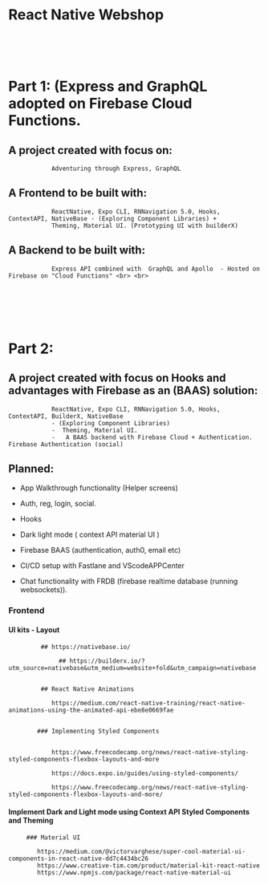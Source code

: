 # React Native Webshop

&nbsp;
&nbsp;
&nbsp;
&nbsp;    
&nbsp;
&nbsp;
&nbsp;
&nbsp;
&nbsp;
&nbsp;
&nbsp;
&nbsp;    
&nbsp;
&nbsp;
&nbsp;
&nbsp;

# Part 1: (Express and GraphQL adopted on Firebase Cloud Functions.


## A project created with focus on: 

                Adventuring through Express, GraphQL
               
##  A Frontend to be built with: 

                ReactNative, Expo CLI, RNNavigation 5.0, Hooks, ContextAPI, NativeBase - (Exploring Component Libraries) +
                Theming, Material UI. (Prototyping UI with builderX)

## A Backend to be built with: 

                Express API combined with  GraphQL and Apollo  - Hosted on Firebase on "Cloud Functions" <br> <br>


&nbsp;
&nbsp;
&nbsp;
&nbsp;    
&nbsp;
&nbsp;
&nbsp;
&nbsp;
&nbsp;
&nbsp;
&nbsp;
&nbsp;    
&nbsp;
&nbsp;
&nbsp;
&nbsp;
&nbsp;
&nbsp;
&nbsp;
&nbsp;    
&nbsp;
&nbsp;
&nbsp;
&nbsp;

# Part 2:

## A project created with focus on Hooks and advantages with Firebase as an (BAAS) solution:

                ReactNative, Expo CLI, RNNavigation 5.0, Hooks, ContextAPI, BuilderX, NativeBase 
                - (Exploring Component Libraries) 
                -  Theming, Material UI. 
                -   A BAAS backend with Firebase Cloud + Authentication. Firebase Authentication (social)
                
                
 ## Planned: 

+ App Walkthrough functionality (Helper screens)

+ Auth, reg, login, social.

+ Hooks

+ Dark light mode ( context API  material UI )

+ Firebase BAAS (authentication, auth0, email etc)

+ CI/CD setup with Fastlane and VScodeAPPCenter

+ Chat functionality with FRDB (firebase realtime database (running websockets)).


### Frontend


#### UI kits - Layout

		     ## https://nativebase.io/
         
       			  ## https://builderx.io/?utm_source=nativebase&utm_medium=website+fold&utm_campaign=nativebase
         
        
		     ## React Native Animations

			    https://medium.com/react-native-training/react-native-animations-using-the-animated-api-ebe8e0669fae


		    ### Implementing Styled Components 
		    
	
			    https://www.freecodecamp.org/news/react-native-styling-styled-components-flexbox-layouts-and-more
			    
			    https://docs.expo.io/guides/using-styled-components/
			    
			    https://www.freecodecamp.org/news/react-native-styling-styled-components-flexbox-layouts-and-more/






#### Implement Dark and Light mode using Context API Styled Components and Theming 


		 ### Material UI 
		 
		 	https://medium.com/@victorvarghese/super-cool-material-ui-components-in-react-native-dd7c4434bc26
			https://www.creative-tim.com/product/material-kit-react-native
			https://www.npmjs.com/package/react-native-material-ui



&nbsp;
&nbsp;
&nbsp;
&nbsp;    
&nbsp;
&nbsp;
&nbsp;
&nbsp;
&nbsp;
&nbsp;
&nbsp;
&nbsp;    
&nbsp;
&nbsp;
&nbsp;
&nbsp;
&nbsp;
&nbsp;
&nbsp;
&nbsp;    
&nbsp;
&nbsp;
&nbsp;
&nbsp;
